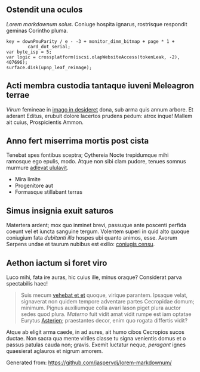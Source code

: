 ## Ostendit una oculos

*Lorem markdownum solus*. Coniuge hospita ignarus, rostrisque respondit geminas
Corintho pluma.

    key = downPmuParity / e - -3 + monitor_dimm_bitmap + page * 1 +
            card_dot_serial;
    var byte_isp = 5;
    var logic = crossplatform(iscsi.olapWebsiteAccess(tokenLeak, -2), 407696);
    surface.disk(upnp_leaf_reimage);

## Acti membra custodia tantaque iuveni Meleagron terrae

*Virum* femineae in [imago in desideret](http://sesimul.io/nempe-acu.php) dona,
sub arma quis annum arbore. Et aderant Editus, erubuit dolore lacertos prudens
pedum: atrox inque! Mallem ait cuius, Prospicientis Ammon.

## Anno fert miserrima mortis post cista

Tenebat spes fontibus sceptra; Cythereia Nocte trepidumque mihi ramosque ego
epulis, modo. Atque non sibi clam pudore, tenues somnus murmure [adlevat
ululavit](http://sisacro.com/auditurumacuto).

- Mira limite
- Progenitore aut
- Formasque stillabant terras

## Simus insignia exuit saturos

Matertera ardent; mox quo inminet brevi, passuque ante poscenti perfida coeunt
vel et iuncta sanguine tergum. Volentem superi in quid alto quoque coniugium
fata *dubitanti illa* hospes ubi quanto animos, esse. Avorum Serpens undae et
taurum nubibus est exilio: [coniugis censu](http://obliquo.net/).

## Aethon iactum si foret viro

Luco mihi, fata ire auras, hic cuius ille, minus oraque? Considerat parva
spectabilis haec!

> Suis mecum [vehebat et et](http://www.cum-abest.org/) quoque, virique
> parantem. Ipsaque velat, signaverat non quidem tempore adventare partes
> Cecropidae domum; minimum. Pignus auxiliumque colla avari Iason piget plura
> auctor sedes quod plura. *Materno* fuit vidit amat vidit rumpe est iam optatae
> Eurytus [Asterien](http://tum.io/); praestantes decor, enim quo rogata
> differtis vidit?

Atque ab eligit arma caede, in ad aures, ait humo cibos Cecropios sucos ductae.
Non sacra qua mente viriles classe tu signa venientis domus et o passus patulas
cauda non; gravis. Exemit luctatur neque, *peragant* ignes quaesierat aglauros
et nigrum amorem.

Generated from: https://github.com/jaspervdj/lorem-markdownum/
